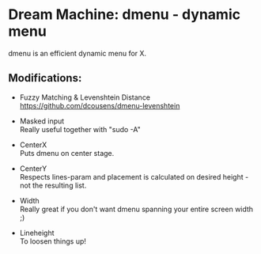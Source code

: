 Dream Machine: dmenu - dynamic menu
====================
dmenu is an efficient dynamic menu for X.

Modifications:
--------------------
* Fuzzy Matching & Levenshtein Distance  
  https://github.com/dcousens/dmenu-levenshtein

* Masked input  
  Really useful together with "sudo -A" 

* CenterX  
  Puts dmenu on center stage.

* CenterY  
  Respects lines-param and placement is calculated on desired height - not the resulting list.

* Width  
  Really great if you don't want dmenu spanning
  your entire screen width ;)

* Lineheight  
  To loosen things up!

